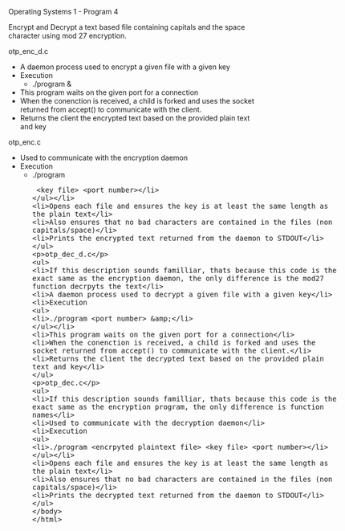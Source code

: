 Operating Systems 1 - Program 4

Encrypt and Decrypt a text based file containing capitals and the space character
using mod 27 encryption.

otp_enc_d.c
 - A daemon process used to encrypt a given file with a given key
 - Execution
   - ./program <port number> &
 - This program waits on the given port for a connection
 - When the conenction is received, a child is forked and uses the socket returned from accept() to communicate with the client.
 - Returns the client the encrypted text based on the provided plain text and key

otp_enc.c
 - Used to communicate with the encryption daemon
 - Execution
   - ./program <plaintext file> <key file> <port number>
 - Opens each file and ensures the key is at least the same length as the plain text
 - Also ensures that no bad characters are contained in the files (non capitals/space)
 - Prints the encrypted text returned from the daemon to STDOUT

otp_dec_d.c
 - If this description sounds familliar, thats because this code is the exact same as the encryption daemon, the only difference is the mod27 function decrpyts the text
 - A daemon process used to decrypt a given file with a given key
 - Execution
   - ./program <port number> &
 - This program waits on the given port for a connection
 - When the conenction is received, a child is forked and uses the socket returned from accept() to communicate with the client.
 - Returns the client the decrypted text based on the provided plain text and key

otp_dec.c
 - If this description sounds familliar, thats because this code is the exact same as the encryption program, the only difference is function names
 - Used to communicate with the decryption daemon
 - Execution
   - ./program <encrpyted plaintext file> <key file> <port number>
 - Opens each file and ensures the key is at least the same length as the plain text
 - Also ensures that no bad characters are contained in the files (non capitals/space)
 - Prints the decrypted text returned from the daemon to STDOUT